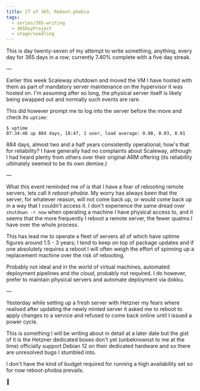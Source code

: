 ```yaml
---
title: 27 of 365, Reboot-phobia
tags:
  - series/365-writing
  - 365DayProject
  - stage/seedling
---
```



This is day twenty-seven of my attempt to write something, anything, every day for 365 days in a row; currently 7.40% complete with a five day streak.

—

Earlier this week Scaleway shutdown and moved the VM I have hosted with them as part of mandatory server maintenance on the hypervisor it was hosted on. I'm assuming after so long, the physical server itself is likely being swapped out and normally such events are rare.

This did however prompt me to log into the server before the move and check its `uptime`:

```
$ uptime
07:34:48 up 884 days, 18:47, 1 user, load average: 0.08, 0.03, 0.01
```

884 days, almost two and a half years consistently operational; how's that for reliability? I have generally had no complaints about Scaleway, although I had heard plenty from others over their original ARM offering (its reliability ultimately seemed to be its own demise.)

—

What this event reminded me of is that I have a fear of rebooting remote servers, lets call it *reboot-phobia*. My worry has always been that the server, for whatever reason, will not come back up, or would come back up in a way that I couldn't access it. I don't experience the same dread over `shutdown -r now` when operating a machine I have physical access to, and it seems that the more frequently I reboot a remote server, the fewer qualms I have over the whole process.

This has lead me to operate a fleet of servers all of which have uptime figures around 1.5 - 3 years; I tend to keep on top of package updates and if one absolutely requires a reboot I will often weigh the effort of spinning up a replacement machine over the risk of rebooting.

Probably not ideal and in the world of virtual machines, automated deployment pipelines and *the cloud*, probably not required. I do however, prefer to maintain physical servers and automate deployment via dokku.

—

Yesterday while setting up a fresh server with Hetzner my fears where realised after updating the newly minted server it asked me to reboot to apply changes to a service and refused to come back online until I issued a power cycle.

This is something I will be writing about in detail at a later date but the gist of it is the Hetzner dedicated boxes don't yet (unbeknownst to me at the time) officially support Debian 12 on their dedicated hardware and so there are unresolved bugs I stumbled into.

I don't have the kind of budget required for running a high availability set so for now reboot-phobia prevails.

🌻

